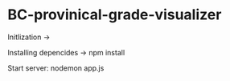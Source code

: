 # BC-provinical-grade-visualizer


Initlization ->

Installing depencides -> npm install

Start server: nodemon app.js


